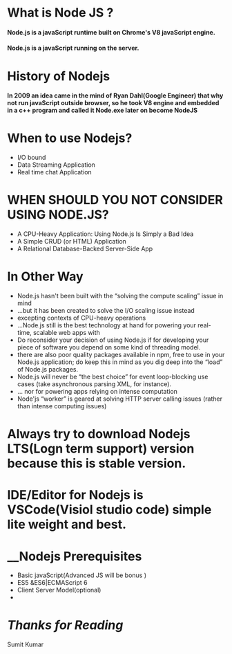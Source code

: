 # __What is Node JS ?__

#### Node.js is a javaScript runtime built on Chrome's V8 javaScript engine.

#### Node.js is a javaScript running on the server.

# __History of Nodejs__

#### In 2009 an idea came in the mind of Ryan Dahl(Google Engineer) that why not run javaScript outside browser, so he took V8 engine and embedded in a c++ program and called it Node.exe later on become __NodeJS__

# __When to use Nodejs?__

* I/O bound
* Data Streaming Application
* Real time chat Application

# __WHEN SHOULD YOU NOT CONSIDER USING NODE.JS?__

* A CPU-Heavy Application: Using Node.js Is Simply a Bad Idea
* A Simple CRUD (or HTML) Application
* A Relational Database-Backed Server-Side App

# __In Other Way__

* Node.js hasn't been built with the “solving the compute scaling” issue in mind
* ...but it has been created to solve the I/O scaling issue instead
* excepting contexts of CPU-heavy operations
* ...Node.js still is the best technology at hand for powering your real-time, scalable web apps with
* Do reconsider your decision of using Node.js if for developing your piece of software you depend on some kind of threading model.
* there are also poor quality packages available in npm, free to use in your Node.js application; do keep this in mind as you dig deep into the “load” of  Node.js packages.
* Node.js will never be “the best choice” for event loop-blocking use cases (take asynchronous parsing XML, for instance).
* … nor for powering apps relying on intense computation
* Node'js “worker” is geared at solving HTTP server calling issues (rather than intense computing issues)


# __Always try to download Nodejs LTS(Logn term support) version because this is stable version.__

# __IDE/Editor for Nodejs is VSCode(Visiol studio code) simple lite weight and best.__

# __Nodejs Prerequisites

* Basic javaScript(Advanced JS will be bonus )
* ES5 &ES6|ECMAScript 6
* Client Server Model(optional)
* 

# _Thanks for Reading_

Sumit Kumar
